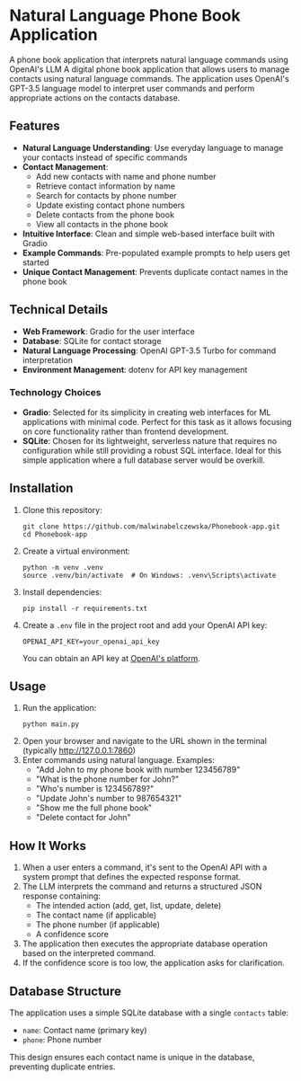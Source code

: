 # Natural Language Phone Book Application
A phone book application that interprets natural language commands using OpenAI's LLM
A digital phone book application that allows users to manage contacts using natural language commands. The application uses OpenAI's GPT-3.5 language model to interpret user commands and perform appropriate actions on the contacts database.

## Features
- **Natural Language Understanding**: Use everyday language to manage your contacts instead of specific commands
- **Contact Management**:
  - Add new contacts with name and phone number
  - Retrieve contact information by name
  - Search for contacts by phone number
  - Update existing contact phone numbers
  - Delete contacts from the phone book
  - View all contacts in the phone book
- **Intuitive Interface**: Clean and simple web-based interface built with Gradio
- **Example Commands**: Pre-populated example prompts to help users get started
- **Unique Contact Management**: Prevents duplicate contact names in the phone book

## Technical Details
- **Web Framework**: Gradio for the user interface
- **Database**: SQLite for contact storage
- **Natural Language Processing**: OpenAI GPT-3.5 Turbo for command interpretation
- **Environment Management**: dotenv for API key management

### Technology Choices
- **Gradio**: Selected for its simplicity in creating web interfaces for ML applications with minimal code. Perfect for this task as it allows focusing on core functionality rather than frontend development.
- **SQLite**: Chosen for its lightweight, serverless nature that requires no configuration while still providing a robust SQL interface. Ideal for this simple application where a full database server would be overkill.

## Installation
1. Clone this repository:
   ```
   git clone https://github.com/malwinabelczewska/Phonebook-app.git
   cd Phonebook-app
   ```
2. Create a virtual environment:
   ```
   python -m venv .venv
   source .venv/bin/activate  # On Windows: .venv\Scripts\activate
   ```
3. Install dependencies:
   ```
   pip install -r requirements.txt
   ```
4. Create a `.env` file in the project root and add your OpenAI API key:
   ```
   OPENAI_API_KEY=your_openai_api_key
   ```
   You can obtain an API key at [OpenAI's platform](https://platform.openai.com/).

## Usage
1. Run the application:
   ```
   python main.py
   ```
2. Open your browser and navigate to the URL shown in the terminal (typically http://127.0.0.1:7860)
3. Enter commands using natural language. Examples:
   - "Add John to my phone book with number 123456789"
   - "What is the phone number for John?"
   - "Who's number is 123456789?"
   - "Update John's number to 987654321"
   - "Show me the full phone book"
   - "Delete contact for John"

## How It Works
1. When a user enters a command, it's sent to the OpenAI API with a system prompt that defines the expected response format.
2. The LLM interprets the command and returns a structured JSON response containing:
   - The intended action (add, get, list, update, delete)
   - The contact name (if applicable)
   - The phone number (if applicable)
   - A confidence score
3. The application then executes the appropriate database operation based on the interpreted command.
4. If the confidence score is too low, the application asks for clarification.

## Database Structure
The application uses a simple SQLite database with a single `contacts` table:
- `name`: Contact name (primary key)
- `phone`: Phone number

This design ensures each contact name is unique in the database, preventing duplicate entries.

